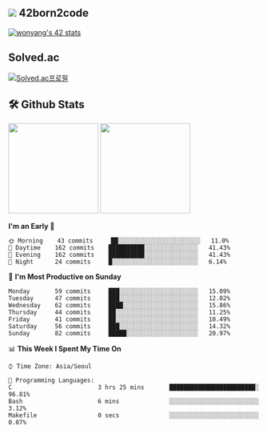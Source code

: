 
## <img src="https://img.shields.io/badge/-000000?style=flat&logo=42&logoColor=white"> 42born2code
[![wonyang's 42 stats](https://badge42.vercel.app/api/v2/cl5nhe5b6007809kydha7ht42/stats?cursusId=21&coalitionId=88)](https://profile.intra.42.fr/users/wonyang)

## Solved.ac
[![Solved.ac프로필](http://mazassumnida.wtf/api/v2/generate_badge?boj=bennyws)](https://solved.ac/bennyws)

## 🛠️ Github Stats
<p>
  <img height="180em" src="https://github-readme-stats-veggie-garden.vercel.app/api?username=gemstoneyang&show_icons=true&include_all_commits=true&bg_color=30,e96443,904e95&title_color=fff&text_color=fff">
  <img height="180em" src="https://github-readme-stats-veggie-garden.vercel.app/api/top-langs/?username=gemstoneyang&layout=compact&bg_color=30,e96443,904e95&title_color=fff&text_color=fff">
</p>

<!--START_SECTION:waka-->
**I'm an Early 🐤** 

```text
🌞 Morning    43 commits     ██░░░░░░░░░░░░░░░░░░░░░░░   11.0% 
🌆 Daytime    162 commits    ██████████░░░░░░░░░░░░░░░   41.43% 
🌃 Evening    162 commits    ██████████░░░░░░░░░░░░░░░   41.43% 
🌙 Night      24 commits     █░░░░░░░░░░░░░░░░░░░░░░░░   6.14%

```
📅 **I'm Most Productive on Sunday** 

```text
Monday       59 commits     ███░░░░░░░░░░░░░░░░░░░░░░   15.09% 
Tuesday      47 commits     ███░░░░░░░░░░░░░░░░░░░░░░   12.02% 
Wednesday    62 commits     ████░░░░░░░░░░░░░░░░░░░░░   15.86% 
Thursday     44 commits     ██░░░░░░░░░░░░░░░░░░░░░░░   11.25% 
Friday       41 commits     ██░░░░░░░░░░░░░░░░░░░░░░░   10.49% 
Saturday     56 commits     ███░░░░░░░░░░░░░░░░░░░░░░   14.32% 
Sunday       82 commits     █████░░░░░░░░░░░░░░░░░░░░   20.97%

```


📊 **This Week I Spent My Time On** 

```text
⌚︎ Time Zone: Asia/Seoul

💬 Programming Languages: 
C                        3 hrs 25 mins       ████████████████████████░   96.81% 
Bash                     6 mins              ░░░░░░░░░░░░░░░░░░░░░░░░░   3.12% 
Makefile                 0 secs              ░░░░░░░░░░░░░░░░░░░░░░░░░   0.07%

```


<!--END_SECTION:waka-->
